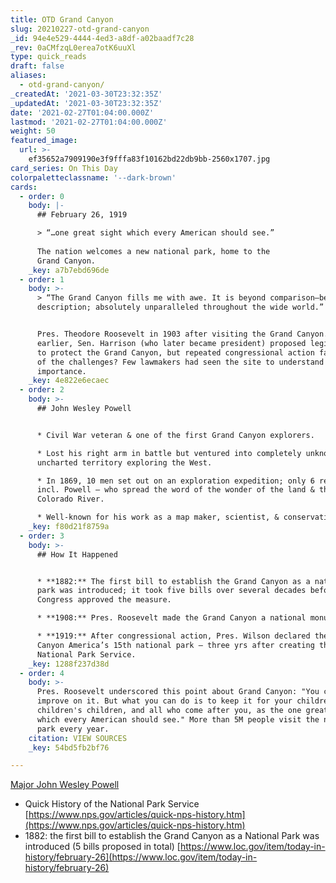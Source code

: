 ```yaml
---
title: OTD Grand Canyon
slug: 20210227-otd-grand-canyon
_id: 94e4e529-4444-4ed3-a8df-a02baadf7c28
_rev: 0aCMfzqL0erea7otK6uuXl
type: quick_reads
draft: false
aliases:
  - otd-grand-canyon/
_createdAt: '2021-03-30T23:32:35Z'
_updatedAt: '2021-03-30T23:32:35Z'
date: '2021-02-27T01:04:00.000Z'
lastmod: '2021-02-27T01:04:00.000Z'
weight: 50
featured_image:
  url: >-
    ef35652a7909190e3f9fffa83f10162bd22db9bb-2560x1707.jpg
card_series: On This Day
colorpaletteclassname: '--dark-brown'
cards:
  - order: 0
    body: |-
      ## February 26, 1919

      > “…one great sight which every American should see.”  
        
      The nation welcomes a new national park, home to the  
      Grand Canyon.
    _key: a7b7ebd696de
  - order: 1
    body: >-
      > “The Grand Canyon fills me with awe. It is beyond comparison—beyond
      description; absolutely unparalleled throughout the wide world.”


      Pres. Theodore Roosevelt in 1903 after visiting the Grand Canyon. Years
      earlier, Sen. Harrison (who later became president) proposed legislation
      to protect the Grand Canyon, but repeated congressional action failed. One
      of the challenges? Few lawmakers had seen the site to understand its
      importance.
    _key: 4e822e6ecaec
  - order: 2
    body: >-
      ## John Wesley Powell


      * Civil War veteran & one of the first Grand Canyon explorers.

      * Lost his right arm in battle but ventured into completely unknown &
      uncharted territory exploring the West.

      * In 1869, 10 men set out on an exploration expedition; only 6 returned,
      incl. Powell – who spread the word of the wonder of the land & the
      Colorado River.

      * Well-known for his work as a map maker, scientist, & conservationist.
    _key: f80d21f8759a
  - order: 3
    body: >-
      ## How It Happened


      * **1882:** The first bill to establish the Grand Canyon as a national
      park was introduced; it took five bills over several decades before
      Congress approved the measure.

      * **1908:** Pres. Roosevelt made the Grand Canyon a national monument.

      * **1919:** After congressional action, Pres. Wilson declared the Grand
      Canyon America’s 15th national park – three yrs after creating the
      National Park Service.
    _key: 1288f237d38d
  - order: 4
    body: >-
      Pres. Roosevelt underscored this point about Grand Canyon: "You cannot
      improve on it. But what you can do is to keep it for your children, your
      children's children, and all who come after you, as the one great sight
      which every American should see." More than 5M people visit the national
      park every year.
    citation: VIEW SOURCES
    _key: 54bd5fb2bf76

---
```

[Major John Wesley Powell](https://www.usgs.gov/science-support/osqi/youth-education-science/science/john-wesley-powell-expedition-then-and-now?qt-science_center_objects=0#qt-science_center_objects)

* Quick History of the National Park Service  
[https://www.nps.gov/articles/quick-nps-history.htm](https://www.nps.gov/articles/quick-nps-history.htm)
* 1882: the first bill to establish the Grand Canyon as a National Park was introduced (5 bills proposed in total) [https://www.loc.gov/item/today-in-history/february-26](https://www.loc.gov/item/today-in-history/february-26)
